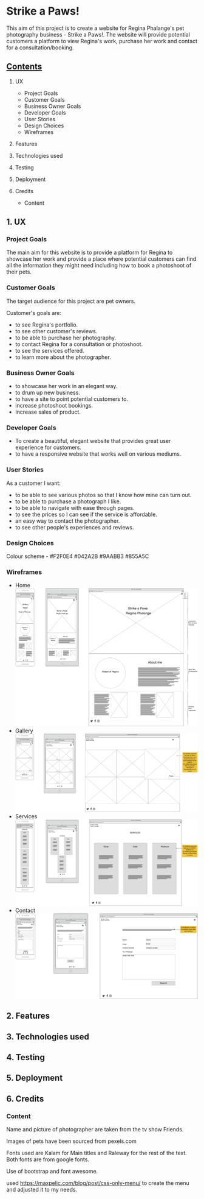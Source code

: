 # Strike a Paws!

This aim of this project is to create a website for Regina Phalange's pet photography business - Strike a Paws!. The website will provide potential customers a platform to view Regina's work, purchase her work and contact for a consultation/booking.

## <ins>Contents </ins>
1. UX
    * Project Goals
    * Customer Goals
    * Business Owner Goals
    * Developer Goals
    * User Stories
    * Design Choices
    * Wireframes
      
2. Features
3. Technologies used
4. Testing
5. Deployment
6. Credits
    * Content

## 1. UX

### Project Goals

The main aim for this website is to provide a platform for Regina to showcase her work and provide a place where potential customers can find all the information they might need including how to book a photoshoot of their pets.

### Customer Goals

The target audience for this project are pet owners.

Customer's goals are:

- to see Regina's portfolio.
- to see other customer's reviews.
- to be able to purchase her photography.
- to contact Regina for a consultation or photoshoot.
- to see the services offered.
- to learn more about the photographer.


### Business Owner Goals

- to showcase her work in an elegant way.
- to drum up new business.
- to have a site to point potential customers to.
- increase photoshoot bookings.
- Increase sales of product.

### Developer Goals

- To create a beautiful, elegant website that provides great user experience for customers.
- to have a responsive website that works well on various mediums.

### User Stories

As a customer I want:

- to be able to see various photos so that I know how mine can turn out.
- to be able to purchase a photograph I like.
- to be able to navigate with ease through pages.
- to see the prices so I can see if the service is affordable.
- an easy way to contact the photographer.
- to see other people's experiences and reviews.

### Design Choices

Colour scheme - #F2F0E4 
#042A2B
#9AABB3
#855A5C

### Wireframes

- Home
![alt text](./assets/wireframe/Home.png)
- Gallery
![alt text](./assets/wireframe/Gallery.png)
- Services
![alt text](./assets/wireframe/Services.png)
- Contact
![alt text](./assets/wireframe/Contact.png)


## 2. Features
## 3. Technologies used
## 4. Testing
## 5. Deployment
## 6. Credits
 
### Content
Name and picture of photographer are taken from the tv show Friends.

Images of pets have been sourced from pexels.com

Fonts used are Kalam for Main titles and Raleway for the rest of the text. Both fonts are from google fonts.

Use of bootstrap and font awesome.

used https://maxpelic.com/blog/post/css-only-menu/ to create the menu and adjusted it to my needs.

